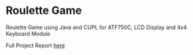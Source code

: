 # Roulette Game 
Roulette Game using Java and CUPL for ATF750C, LCD Display and 4x4 Keyboard Module

Full Project Report [here](https://github.com/miguelalmeida2/RouletteGame/blob/main/DOCS/LIC_RelatorioFinal.pdf)
